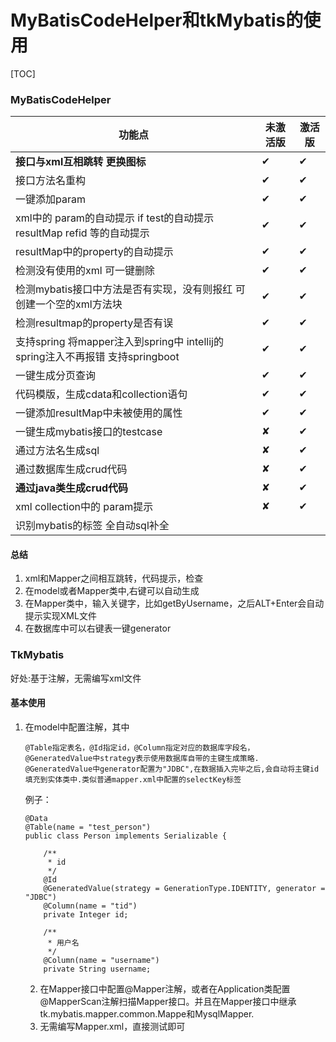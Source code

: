 # MyBatisCodeHelper和tkMybatis的使用

[TOC]



### MyBatisCodeHelper

| **功能点**                                                   | **未激活版** | **激活版** |
| ------------------------------------------------------------ | ------------ | ---------- |
| **接口与xml互相跳转 更换图标**                               | ✔            | ✔          |
| 接口方法名重构                                               | ✔            | ✔          |
| 一键添加param                                                | ✔            | ✔          |
| xml中的 param的自动提示 if test的自动提示 resultMap refid 等的自动提示 | ✔            | ✔          |
| resultMap中的property的自动提示                              | ✔            | ✔          |
| 检测没有使用的xml 可一键删除                                 | ✔            | ✔          |
| 检测mybatis接口中方法是否有实现，没有则报红 可创建一个空的xml方法块 | ✔            | ✔          |
| 检测resultmap的property是否有误                              | ✔            | ✔          |
| 支持spring 将mapper注入到spring中 intellij的spring注入不再报错 支持springboot | ✔            | ✔          |
| 一键生成分页查询                                             | ✔            | ✔          |
| 代码模版，生成cdata和collection语句                          | ✔            | ✔          |
| 一键添加resultMap中未被使用的属性                            | ✔            | ✔          |
| 一键生成mybatis接口的testcase                                | ✘            | ✔          |
| 通过方法名生成sql                                            | ✘            | ✔          |
| 通过数据库生成crud代码                                       | ✘            | ✔          |
| **通过java类生成crud代码**                                   | ✘            | ✔          |
| xml collection中的 param提示                                 | ✘            | ✔          |
| 识别mybatis的标签 全自动sql补全                              |              |            |

#### 总结

1. xml和Mapper之间相互跳转，代码提示，检查
2. 在model或者Mapper类中,右键可以自动生成
3. 在Mapper类中，输入关键字，比如getByUsername，之后ALT+Enter会自动提示实现XML文件
4. 在数据库中可以右键表一键generator



### TkMybatis

好处:基于注解，无需编写xml文件

#### 基本使用

1. 在model中配置注解，其中

   ```
   @Table指定表名，@Id指定id，@Column指定对应的数据库字段名，
   @GeneratedValue中strategy表示使用数据库自带的主键生成策略.
   @GeneratedValue中generator配置为"JDBC",在数据插入完毕之后,会自动将主键id填充到实体类中.类似普通mapper.xml中配置的selectKey标签
   ```

   例子：

   ```
   @Data
   @Table(name = "test_person")
   public class Person implements Serializable {
   
       /**
        * id
        */
       @Id
       @GeneratedValue(strategy = GenerationType.IDENTITY, generator = "JDBC")
       @Column(name = "tid")
       private Integer id;
   
       /**
        * 用户名
        */
       @Column(name = "username")
       private String username;
   ```

   2.  在Mapper接口中配置@Mapper注解，或者在Application类配置@MapperScan注解扫描Mapper接口。并且在Mapper接口中继承tk.mybatis.mapper.common.Mappe和MysqlMapper.
   3. 无需编写Mapper.xml，直接测试即可